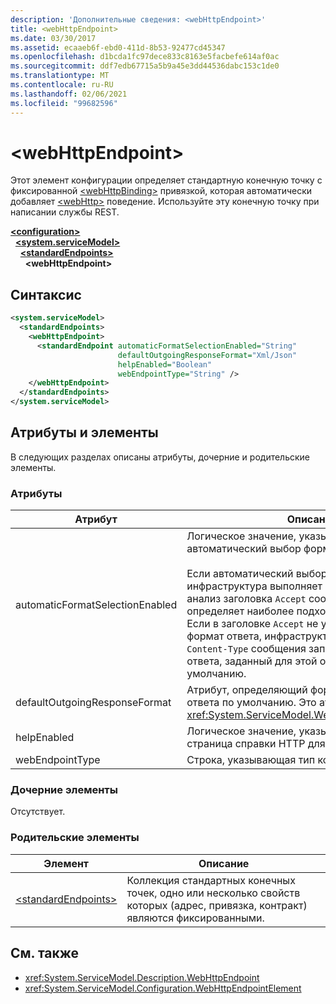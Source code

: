 ```yaml
---
description: 'Дополнительные сведения: <webHttpEndpoint>'
title: <webHttpEndpoint>
ms.date: 03/30/2017
ms.assetid: ecaaeb6f-ebd0-411d-8b53-92477cd45347
ms.openlocfilehash: d1bcda1fc97dece833c8163e5facbefe614af0ac
ms.sourcegitcommit: ddf7edb67715a5b9a45e3dd44536dabc153c1de0
ms.translationtype: MT
ms.contentlocale: ru-RU
ms.lasthandoff: 02/06/2021
ms.locfileid: "99682596"
---
```

# \<webHttpEndpoint>

Этот элемент конфигурации определяет стандартную конечную точку с фиксированной [\<webHttpBinding>](webhttpbinding.md) привязкой, которая автоматически добавляет [\<webHttp>](webhttp.md) поведение. Используйте эту конечную точку при написании службы REST.  
  
[**\<configuration>**](../configuration-element.md)\
&nbsp;&nbsp;[**\<system.serviceModel>**](system-servicemodel.md)\
&nbsp;&nbsp;&nbsp;&nbsp;[**\<standardEndpoints>**](standardendpoints.md)\
&nbsp;&nbsp;&nbsp;&nbsp;&nbsp;&nbsp;**\<webHttpEndpoint>**  
  
## <a name="syntax"></a>Синтаксис  
  
```xml  
<system.serviceModel>
  <standardEndpoints>
    <webHttpEndpoint>
      <standardEndpoint automaticFormatSelectionEnabled="String"
                        defaultOutgoingResponseFormat="Xml/Json"
                        helpEnabled="Boolean"
                        webEndpointType="String" />
    </webHttpEndpoint>
  </standardEndpoints>
</system.serviceModel>
```  
  
## <a name="attributes-and-elements"></a>Атрибуты и элементы  

 В следующих разделах описаны атрибуты, дочерние и родительские элементы.  
  
### <a name="attributes"></a>Атрибуты  
  
|Атрибут|Описание|  
|---------------|-----------------|  
|automaticFormatSelectionEnabled|Логическое значение, указывающее, включен ли автоматический выбор формата.<br /><br /> Если автоматический выбор формата включен, инфраструктура выполняет синтаксический анализ заголовка `Accept` сообщения запроса и определяет наиболее подходящий формат ответа. Если в заголовке `Accept` не указан подходящий формат ответа, инфраструктура использует тип `Content-Type` сообщения запроса или формат ответа, заданный для этой операции по умолчанию.|  
|defaultOutgoingResponseFormat|Атрибут, определяющий формат исходящего ответа по умолчанию. Это атрибут типа <xref:System.ServiceModel.Web.WebMessageFormat>.|  
|helpEnabled|Логическое значение, указывающее, включена ли страница справки HTTP для конечной точки.|  
|webEndpointType|Строка, указывающая тип конечной точки.|  
  
### <a name="child-elements"></a>Дочерние элементы  

 Отсутствует.  
  
### <a name="parent-elements"></a>Родительские элементы  
  
|Элемент|Описание|  
|-------------|-----------------|  
|[\<standardEndpoints>](standardendpoints.md)|Коллекция стандартных конечных точек, одно или несколько свойств которых (адрес, привязка, контракт) являются фиксированными.|  
  
## <a name="see-also"></a>См. также

- <xref:System.ServiceModel.Description.WebHttpEndpoint>
- <xref:System.ServiceModel.Configuration.WebHttpEndpointElement>
